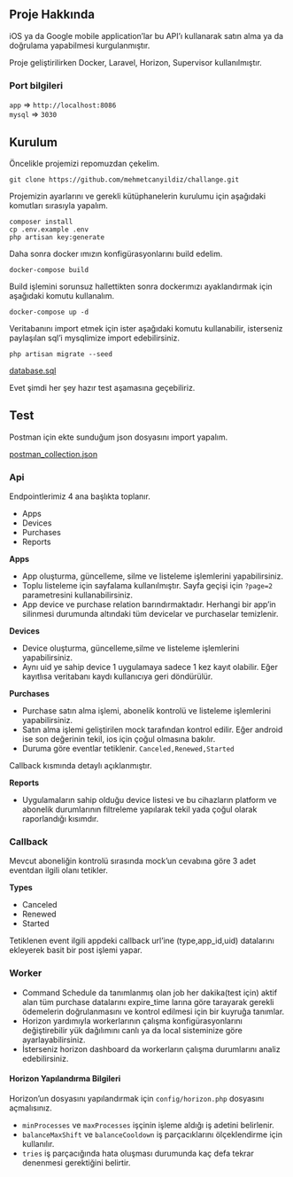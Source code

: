 ## Proje Hakkında
iOS ya da Google mobile application’lar bu API’ı kullanarak 
satın alma ya da doğrulama yapabilmesi kurgulanmıştır.

Proje geliştirilirken Docker, Laravel, Horizon, Supervisor kullanılmıştır.

### Port bilgileri
`app`   => `http://localhost:8086`\
`mysql` => `3030`

## Kurulum

Öncelikle projemizi repomuzdan çekelim.

`git clone https://github.com/mehmetcanyildiz/challange.git`

Projemizin ayarlarını ve gerekli kütüphanelerin kurulumu için aşağıdaki komutları sırasıyla yapalım.
```
composer install
cp .env.example .env
php artisan key:generate
```

Daha sonra docker ımızın konfigürasyonlarını build edelim.

`docker-compose build`

Build işlemini sorunsuz hallettikten sonra dockerımızı ayaklandırmak için aşağıdaki komutu kullanalım.

`docker-compose up -d`

Veritabanını import etmek için ister aşağıdaki komutu kullanabilir, isterseniz paylaşılan sql’i mysqlimize import edebilirsiniz.

`php artisan migrate --seed`

[database.sql](https://raw.githubusercontent.com/mehmetcanyildiz/challange/main/database.sql)

Evet şimdi her şey hazır test aşamasına geçebiliriz.

## Test
Postman için ekte sunduğum json dosyasını import yapalım.

[postman_collection.json](https://raw.githubusercontent.com/mehmetcanyildiz/challange/main/postman_collection.json)

### Api
Endpointlerimiz 4 ana başlıkta toplanır.

* Apps
* Devices
* Purchases
* Reports

**Apps**

* App oluşturma, güncelleme, silme ve listeleme işlemlerini yapabilirsiniz.
* Toplu listeleme için sayfalama kullanılmıştır. Sayfa geçişi için `?page=2` parametresini kullanabilirsiniz.
* App device ve purchase relation barındırmaktadır. Herhangi bir app’in silinmesi durumunda altındaki tüm devicelar ve purchaselar temizlenir.

**Devices**

* Device oluşturma, güncelleme,silme ve listeleme işlemlerini yapabilirsiniz.
* Aynı uid ye sahip device 1 uygulamaya sadece 1 kez kayıt olabilir. Eğer kayıtlısa veritabanı kaydı kullanıcıya geri döndürülür.

**Purchases**

* Purchase satın alma işlemi, abonelik kontrolü ve listeleme işlemlerini yapabilirsiniz.
* Satın alma işlemi geliştirilen mock tarafından kontrol edilir. Eğer android ise son değerinin tekil, ios için çoğul olmasına bakılır. 
* Duruma göre eventlar tetiklenir. `Canceled,Renewed,Started`

Callback kısmında detaylı açıklanmıştır.

**Reports**
* Uygulamaların sahip olduğu device listesi ve bu cihazların platform ve abonelik durumlarının filtreleme yapılarak tekil yada çoğul olarak raporlandığı kısımdır.

### Callback

Mevcut aboneliğin kontrolü sırasında mock’un cevabına göre 3 adet eventdan ilgili olanı tetikler.

**Types**
* Canceled
* Renewed
* Started

Tetiklenen event ilgili appdeki callback url’ine (type,app_id,uid) datalarını ekleyerek basit bir post işlemi yapar.

### Worker

* Command Schedule da tanımlanmış olan job her dakika(test için) aktif alan tüm purchase datalarını expire_time larına göre tarayarak gerekli ödemelerin doğrulanmasını ve kontrol edilmesi için bir kuyruğa tanımlar.
* Horizon yardımıyla workerlarının çalışma konfigürasyonlarını değiştirebilir yük dağılımını canlı ya da local sisteminize göre ayarlayabilirsiniz.
* İsterseniz horizon dashboard da workerların çalışma durumlarını analiz edebilirsiniz.

#### Horizon Yapılandırma Bilgileri
Horizon’un dosyasını yapılandırmak için `config/horizon.php` dosyasını açmalısınız.

* `minProcesses` ve `maxProcesses` işçinin işleme aldığı iş adetini belirlenir.
* `balanceMaxShift` ve `balanceCooldown` iş parçacıklarını ölçeklendirme için kullanılır.
* `tries` iş parçacığında hata oluşması durumunda kaç defa tekrar denenmesi gerektiğini belirtir.
